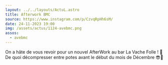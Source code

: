 ```yaml
---
layout: ../../layouts/ActuL.astro
title: Afterwork BMC
source: https://www.instagram.com/p/CzvqRpHh6sM/
date: 24-11-2023 19:00
img: /assets/actus/1124-avebmc.png
assos:
  - avebmc
---
```


On a hâte de vous revoir pour un nouvel AfterWork au bar La Vache Folle ! 🍻  
De quoi décompresser entre potes avant le début du mois de Décembre 😎🎉
